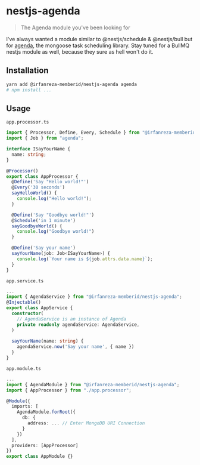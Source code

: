 # nestjs-agenda
> The Agenda module you've been looking for

I've always wanted a module similar to @nestjs/schedule & @nestjs/bull but for [agenda](https://github.com/agenda/agenda), the mongoose task scheduling library. Stay tuned for a BullMQ nestjs module as well, because they sure as hell won't do it.


## Installation
```sh
yarn add @irfanreza-memberid/nestjs-agenda agenda
# npm install ...
```

## Usage
`app.processor.ts`
```ts
import { Processor, Define, Every, Schedule } from "@irfanreza-memberid/nestjs-agenda";
import { Job } from "agenda";

interface ISayYourName {
  name: string;
}

@Processor()
export class AppProcessor {
  @Define('Say "Hello world!"')
  @Every('30 seconds')
  sayHelloWorld() {
    console.log("Hello world!");
  }

  @Define('Say "Goodbye world!"')
  @Schedule('in 1 minute')
  sayGoodbyeWorld() {
    console.log("Goodbye world!")
  }

  @Define('Say your name')
  sayYourName(job: Job<ISayYourName>) {
    console.log(`Your name is ${job.attrs.data.name}`);
  }
}
```
`app.service.ts`
```ts
...
import { AgendaService } from "@irfanreza-memberid/nestjs-agenda";
@Injectable()
export class AppService {
  constructor(
    // AgendaService is an instance of Agenda
    private readonly agendaService: AgendaService,
  )
  
  sayYourName(name: string) {
    agendaService.now('Say your name', { name })
  }
}
```
`app.module.ts`
```ts
...
import { AgendaModule } from "@irfanreza-memberid/nestjs-agenda";
import { AppProcessor } from "./app.processor";

@Module({
  imports: [
    AgendaModule.forRoot({
      db: { 
        address: ... // Enter MongoDB URI Connection
      }
    })
  ],
  providers: [AppProcessor]
})
export class AppModule {}
```